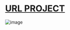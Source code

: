 # [URL PROJECT](https://jhonatan2022.github.io/Aprendiendo-React/)

![image](https://user-images.githubusercontent.com/101368711/232244708-de6a3192-cc94-47ef-a66a-3f6c0b9ad627.png)
